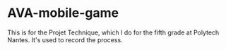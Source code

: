 # AVA-mobile-game

This is for the Projet Technique, which I do for the fifth grade at Polytech Nantes.
It's used to record the process.
